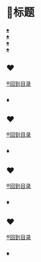 <p id="title"></p>

# :dart:标题

<a href="#p1">:spades:</a><br>
<a href="#p2">:spades:</a><br>
<a href="#p3">:spades:</a><br>
<a href="#p4">:spades:</a><br>

<p id="p1"></p>

## :hearts:
<a href="#title">:registered:回到目录</a>
### :diamonds:
<p id="p2"></p>

## :hearts:
<a href="#title">:registered:回到目录</a>
### :diamonds:
<p id="p3"></p>

## :hearts:
<a href="#title">:registered:回到目录</a>
### :diamonds:
<p id="p4"></p>

## :hearts:
<a href="#title">:registered:回到目录</a>
### :diamonds:
